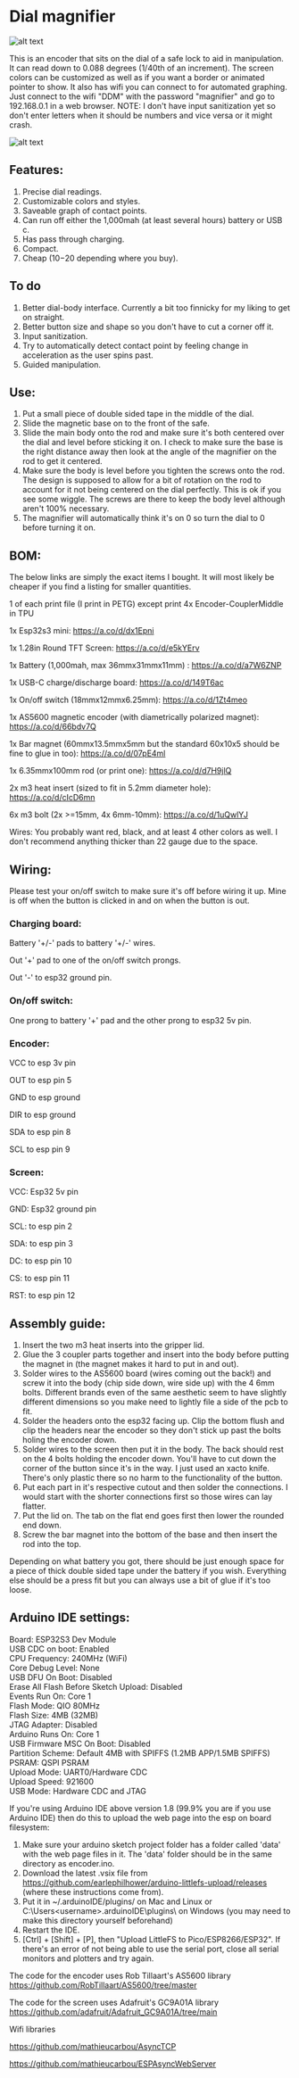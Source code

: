 # Dial magnifier

![alt text](https://github.com/LockManipulator/Locksport/blob/main/Safe%20manipulation/Digital%20Dial%20Magnifier/Images/DDM-Front.jpg?raw=true)

This is an encoder that sits on the dial of a safe lock to aid in manipulation. It can read down to 0.088 degrees (1/40th of an increment). The screen colors can be customized as well as if you want a border or animated pointer to show. It also has wifi you can connect to for automated graphing. Just connect to the wifi "DDM" with the password "magnifier" and go to 192.168.0.1 in a web browser. NOTE: I don't have input sanitization yet so don't enter letters when it should be numbers and vice versa or it might crash.

![alt text](https://github.com/LockManipulator/Locksport/blob/main/Safe%20manipulation/Digital%20Dial%20Magnifier/Images/DDM-WebGraph.jpg?raw=true)

## Features:

1. Precise dial readings.
2. Customizable colors and styles.
3. Saveable graph of contact points. 
4. Can run off either the 1,000mah (at least several hours) battery or USB c.
5. Has pass through charging.
6. Compact.
7. Cheap ($10-$20 depending where you buy).


## To do


1. Better dial-body interface. Currently a bit too finnicky for my liking to get on straight.
2. Better button size and shape so you don't have to cut a corner off it.
3. Input sanitization.
4. Try to automatically detect contact point by feeling change in acceleration as the user spins past.
5. Guided manipulation.


## Use:


1. Put a small piece of double sided tape in the middle of the dial.
2. Slide the magnetic base on to the front of the safe.
3. Slide the main body onto the rod and make sure it's both centered over the dial and level before sticking it on. I check to make sure the base is the right distance away then look at the angle of the magnifier on the rod to get it centered.
4. Make sure the body is level before you tighten the screws onto the rod. The design is supposed to allow for a bit of rotation on the rod to account for it not being centered on the dial perfectly. This is ok if you see some wiggle. The screws are there to keep the body level although aren't 100% necessary.
5. The magnifier will automatically think it's on 0 so turn the dial to 0 before turning it on.



## BOM: 


The below links are simply the exact items I bought. It will most likely be cheaper if you find a listing for smaller quantities. 



1 of each print file (I print in PETG) except print 4x Encoder-CouplerMiddle in TPU



1x Esp32s3 mini: https://a.co/d/dx1Epni  



1x 1.28in Round TFT Screen: https://a.co/d/e5kYErv  



1x Battery (1,000mah, max 36mmx31mmx11mm) : https://a.co/d/a7W6ZNP  



1x USB-C charge/discharge board: https://a.co/d/149T6ac  



1x On/off switch (18mmx12mmx6.25mm): https://a.co/d/1Zt4meo  



1x AS5600 magnetic encoder (with diametrically polarized magnet): https://a.co/d/66bdv7Q  



1x Bar magnet (60mmx13.5mmx5mm but the standard 60x10x5 should be fine to glue in too): https://a.co/d/07pE4ml  



1x 6.35mmx100mm rod (or print one): https://a.co/d/d7H9jlQ  



2x m3 heat insert (sized to fit in 5.2mm diameter hole): https://a.co/d/cIcD6mn



6x m3 bolt (2x >=15mm, 4x 6mm-10mm): https://a.co/d/1uQwlYJ  



Wires: You probably want red, black, and at least 4 other colors as well. I don't recommend anything thicker than 22 gauge due to the space. 



## Wiring: 


Please test your on/off switch to make sure it's off before wiring it up. Mine is off when the button is clicked in and on when the button is out.



### Charging board: 

Battery '+/-' pads to battery '+/-' wires.

Out '+' pad to one of the on/off switch prongs.

Out '-' to esp32 ground pin.



### On/off switch: 

One prong to battery '+' pad and the other prong to esp32 5v pin.



### Encoder: 

VCC to esp 3v pin

OUT to esp pin 5

GND to esp ground

DIR to esp ground

SDA to esp pin 8

SCL to esp pin 9



### Screen: 

VCC: Esp32 5v pin

GND: Esp32 ground pin

SCL: to esp pin 2

SDA: to esp pin 3

DC: to esp pin 10

CS: to esp pin 11

RST: to esp pin 12



## Assembly guide:


1. Insert the two m3 heat inserts into the gripper lid.
2. Glue the 3 coupler parts together and insert into the body before putting the magnet in (the magnet makes it hard to put in and out).
3. Solder wires to the AS5600 board (wires coming out the back!) and screw it into the body (chip side down, wire side up) with the 4 6mm bolts. Different brands even of the same aesthetic seem to have slightly different dimensions so you make need to lightly file a side of the pcb to fit.
4. Solder the headers onto the esp32 facing up. Clip the bottom flush and clip the headers near the encoder so they don't stick up past the bolts holing the encoder down.
5. Solder wires to the screen then put it in the body. The back should rest on the 4 bolts holding the encoder down. You'll have to cut down the corner of the button since it's in the way. I just used an xacto knife. There's only plastic there so no harm to the functionality of the button.
6. Put each part in it's respective cutout and then solder the connections. I would start with the shorter connections first so those wires can lay flatter.
7. Put the lid on. The tab on the flat end goes first then lower the rounded end down. 
8. Screw the bar magnet into the bottom of the base and then insert the rod into the top.

Depending on what battery you got, there should be just enough space for a piece of thick double sided tape under the battery if you wish. Everything else should be a press fit but you can always use a bit of glue if it's too loose.

## Arduino IDE settings:

Board: ESP32S3 Dev Module  
USB CDC on boot: Enabled  
CPU Frequency: 240MHz (WiFi)  
Core Debug Level: None  
USB DFU On Boot: Disabled  
Erase All Flash Before Sketch Upload: Disabled  
Events Run On: Core 1  
Flash Mode: QIO 80MHz  
Flash Size: 4MB (32MB)  
JTAG Adapter: Disabled  
Arduino Runs On: Core 1  
USB Firmware MSC On Boot: Disabled  
Partition Scheme: Default 4MB with SPIFFS (1.2MB APP/1.5MB SPIFFS)
PSRAM: QSPI PSRAM  
Upload Mode: UART0/Hardware CDC  
Upload Speed: 921600  
USB Mode: Hardware CDC and JTAG  



If you're using Arduino IDE above version 1.8 (99.9% you are if you use Arduino IDE) then do this to upload the web page into the esp on board filesystem:



1. Make sure your arduino sketch project folder has a folder called 'data' with the web page files in it. The 'data' folder should be in the same directory as encoder.ino.
2. Download the latest .vsix file from https://github.com/earlephilhower/arduino-littlefs-upload/releases (where these instructions come from).
3. Put it in ~/.arduinoIDE/plugins/ on Mac and Linux or C:\Users\<username>\.arduinoIDE\plugins\ on Windows (you may need to make this directory yourself beforehand)
4. Restart the IDE.
5. [Ctrl] + [Shift] + [P], then "Upload LittleFS to Pico/ESP8266/ESP32". If there's an error of not being able to use the serial port, close all serial monitors and plotters and try again.



The code for the encoder uses Rob Tillaart's AS5600 library https://github.com/RobTillaart/AS5600/tree/master



The code for the screen uses Adafruit's GC9A01A library https://github.com/adafruit/Adafruit_GC9A01A/tree/main



Wifi libraries



https://github.com/mathieucarbou/AsyncTCP



https://github.com/mathieucarbou/ESPAsyncWebServer


